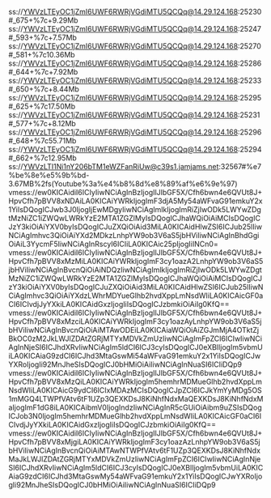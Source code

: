 ss://YWVzLTEyOC1jZmI6UWF6RWRjVGdiMTU5QCQq@14.29.124.168:25230#_675+%7c+9.29Mb
ss://YWVzLTEyOC1jZmI6UWF6RWRjVGdiMTU5QCQq@14.29.124.168:25247#_593+%7c+7.57Mb
ss://YWVzLTEyOC1jZmI6UWF6RWRjVGdiMTU5QCQq@14.29.124.168:25270#_581+%7c10.36Mb
ss://YWVzLTEyOC1jZmI6UWF6RWRjVGdiMTU5QCQq@14.29.124.168:25286#_644+%7c+7.92Mb
ss://YWVzLTEyOC1jZmI6UWF6RWRjVGdiMTU5QCQq@14.29.124.168:25233#_650+%7c+8.44Mb
ss://YWVzLTEyOC1jZmI6UWF6RWRjVGdiMTU5QCQq@14.29.124.168:25295#_625+%7c17.50Mb
ss://YWVzLTEyOC1jZmI6UWF6RWRjVGdiMTU5QCQq@14.29.124.168:25231#_577+%7c+8.12Mb
ss://YWVzLTEyOC1jZmI6UWF6RWRjVGdiMTU5QCQq@14.29.124.168:25296#_648+%7c55.71Mb
ss://YWVzLTEyOC1jZmI6UWF6RWRjVGdiMTU5QCQq@14.29.124.168:25294#_662+%7c12.95Mb
ss://YWVzLTI1Ni1nY206bTM1eWZFanRiUw@c39s1.jamjams.net:32567#%e7%be%8e%e5%9b%bd-3.67MB%2fs(Youtube%3a%e4%b8%8d%e8%89%af%e6%9e%97)
vmess://ew0KICAidiI6ICIyIiwNCiAgInBzIjogIlJlbGF5X/Cfh6bwn4e6QVUt8J+HpvCfh7pBVV8xNDAiLA0KICAiYWRkIjogImF3djA5My54aWFvaG91emkuY2x1YiIsDQogICJwb3J0IjogIjEwMDgyIiwNCiAgImlkIjogImRiZjIwODk5LWYwZDgtMzNiZC1iZWQwLWRkYzE2MTA1ZGZlMyIsDQogICJhaWQiOiAiMCIsDQogICJzY3kiOiAiYXV0byIsDQogICJuZXQiOiAid3MiLA0KICAidHlwZSI6ICJub25lIiwNCiAgImhvc3QiOiAiYXd2MDkzLnhpYW9ob3V6aS5jbHViIiwNCiAgInBhdGgiOiAiL3YycmF5IiwNCiAgInRscyI6ICIiLA0KICAic25pIjogIiINCn0=
vmess://ew0KICAidiI6ICIyIiwNCiAgInBzIjogIlJlbGF5X/Cfh6bwn4e6QVUt8J+HpvCfh7pBVV8xMzMiLA0KICAiYWRkIjogImF3cy1oazA2LnhpYW9ob3V6aS5jbHViIiwNCiAgInBvcnQiOiAiNDQzIiwNCiAgImlkIjogImRiZjIwODk5LWYwZDgtMzNiZC1iZWQwLWRkYzE2MTA1ZGZlMyIsDQogICJhaWQiOiAiMCIsDQogICJzY3kiOiAiYXV0byIsDQogICJuZXQiOiAid3MiLA0KICAidHlwZSI6ICJub25lIiwNCiAgImhvc3QiOiAiYXdzLWhrMDYueGlhb2hvdXppLmNsdWIiLA0KICAicGF0aCI6ICIvdjJyYXkiLA0KICAidGxzIjogIiIsDQogICJzbmkiOiAiIg0KfQ==
vmess://ew0KICAidiI6ICIyIiwNCiAgInBzIjogIlJlbGF5X/Cfh6bwn4e6QVUt8J+HpvCfh7pBVV8xMzciLA0KICAiYWRkIjogImF3cy1oazAyLnhpYW9ob3V6aS5jbHViIiwNCiAgInBvcnQiOiAiMTAwODEiLA0KICAiaWQiOiAiZGJmMjA4OTktZjBkOC0zM2JkLWJlZDAtZGRjMTYxMDVkZmUzIiwNCiAgImFpZCI6ICIwIiwNCiAgInNjeSI6ICJhdXRvIiwNCiAgIm5ldCI6ICJ3cyIsDQogICJ0eXBlIjogIm5vbmUiLA0KICAiaG9zdCI6ICJhd3MtaGswMi54aWFvaG91emkuY2x1YiIsDQogICJwYXRoIjogIi92MnJheSIsDQogICJ0bHMiOiAiIiwNCiAgInNuaSI6ICIiDQp9
vmess://ew0KICAidiI6ICIyIiwNCiAgInBzIjogIlJlbGF5X/Cfh6bwn4e6QVUt8J+HpvCfh7pBVV8xMzQiLA0KICAiYWRkIjogIm5hemhrMDMueGlhb2hvdXppLmNsdWIiLA0KICAicG9ydCI6ICIxMDAzMCIsDQogICJpZCI6ICJkYmYyMDg5OS1mMGQ4LTWPfVAtv6tF1UZp3QEXKDsJ8KiNhfNdxMaQEXKDsJ8KiNhfNdxMaIjogImF1dG8iLA0KICAibmV0IjogIndzIiwNCiAgInR5cGUiOiAibm9uZSIsDQogICJob3N0IjogIm5hemhrMDMueGlhb2hvdXppLmNsdWIiLA0KICAicGF0aCI6ICIvdjJyYXkiLA0KICAidGxzIjogIiIsDQogICJzbmkiOiAiIg0KfQ==
vmess://ew0KICAidiI6ICIyIiwNCiAgInBzIjogIlJlbGF5X/Cfh6bwn4e6QVUt8J+HpvCfh7pBVV8xMjgiLA0KICAiYWRkIjogImF3cy1oazAzLnhpYW9ob3V6aS5jbHViIiwNCiAgInBvcnQiOiAiMTAwNTWPfVAtv6tF1UZp3QEXKDsJ8KiNhfNdxMaJkLWJlZDAtZGRjMTYxMDVkZmUzIiwNCiAgImFpZCI6ICIwIiwNCiAgInNjeSI6ICJhdXRvIiwNCiAgIm5ldCI6ICJ3cyIsDQogICJ0eXBlIjogIm5vbmUiLA0KICAiaG9zdCI6ICJhd3MtaGswMy54aWFvaG91emkuY2x1YiIsDQogICJwYXRoIjogIi92MnJheSIsDQogICJ0bHMiOiAiIiwNCiAgInNuaSI6ICIiDQp9
